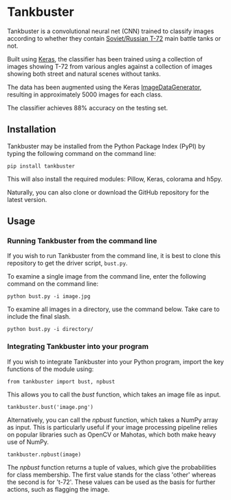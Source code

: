 # Tankbuster

Tankbuster is a convolutional neural net (CNN) trained to classify images according to whether they contain <a href="https://en.wikipedia.org/wiki/T-72">Soviet/Russian T-72</a> main battle tanks or not.

Built using <a href="http://keras.io">Keras</a>, the classifier has been trained using a collection of images showing T-72 from various angles against a collection of images showing both street and natural scenes without tanks. 

The data has been augmented using the Keras <a href="http://blog.keras.io/building-powerful-image-classification-models-using-very-little-data.html">ImageDataGenerator</a>, resulting in approximately 5000 images for each class.

The classifier achieves 88% accuracy on the testing set.

## Installation

Tankbuster may be installed from the Python Package Index (PyPI) by typing the following command on the command line:

<code>pip install tankbuster</code>

This will also install the required modules: Pillow, Keras, colorama and h5py.

Naturally, you can also clone or download the GitHub repository for the latest version.

## Usage

### Running Tankbuster from the command line

If you wish to run Tankbuster from the command line, it is best to clone this repository to get the driver script, <code>bust.py</code>.

To examine a single image from the command line, enter the following command on the command line:

<code>python bust.py -i image.jpg</code>

To examine all images in a directory, use the command below. Take care to include the final slash.

<code>python bust.py -i directory/</code>

### Integrating Tankbuster into your program

If you wish to integrate Tankbuster into your Python program, import the key functions of the module using:

<code>from tankbuster import bust, npbust</code>

This allows you to call the <i>bust</i> function, which takes an image file as input.

<code>tankbuster.bust('image.png')</code>

Alternatively, you can call the <i>npbust</i> function, which takes a NumPy array as input. This is particularly useful if your image processing pipeline relies on popular libraries such as OpenCV or Mahotas, which both make heavy use of NumPy.

<code>tankbuster.npbust(image)</code>

The <i>npbust</i> function returns a tuple of values, which give the probabilities for class membership. The first value stands for the class 'other' whereas the second is for 't-72'. These values can be used as the basis for further actions, such as flagging the image.